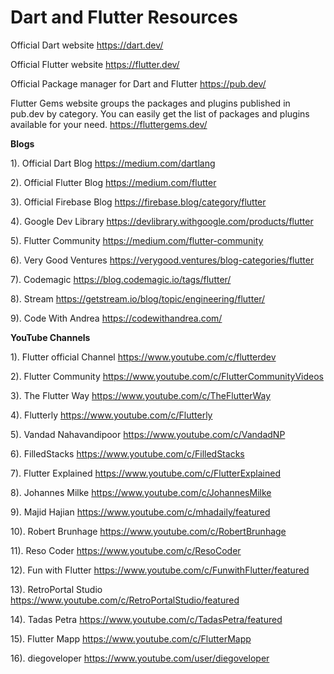 # Dart and Flutter Resources

Official Dart website
https://dart.dev/

Official Flutter website
https://flutter.dev/

Official Package manager for Dart and Flutter
https://pub.dev/

Flutter Gems website groups the packages and plugins published in pub.dev by category. You can easily get the list of packages and plugins available for your need. 
https://fluttergems.dev/

**Blogs**

1). Official Dart Blog
https://medium.com/dartlang

2). Official Flutter Blog
https://medium.com/flutter

3). Official Firebase Blog
https://firebase.blog/category/flutter

4). Google Dev Library
https://devlibrary.withgoogle.com/products/flutter

5). Flutter Community
https://medium.com/flutter-community

6). Very Good Ventures
https://verygood.ventures/blog-categories/flutter

7). Codemagic
https://blog.codemagic.io/tags/flutter/

8). Stream
https://getstream.io/blog/topic/engineering/flutter/

9). Code With Andrea
https://codewithandrea.com/

**YouTube Channels**

1). Flutter official Channel
https://www.youtube.com/c/flutterdev

2). Flutter Community
https://www.youtube.com/c/FlutterCommunityVideos

3). The Flutter Way
https://www.youtube.com/c/TheFlutterWay

4). Flutterly
https://www.youtube.com/c/Flutterly

5). Vandad Nahavandipoor
https://www.youtube.com/c/VandadNP

6). FilledStacks
https://www.youtube.com/c/FilledStacks

7). Flutter Explained
https://www.youtube.com/c/FlutterExplained

8). Johannes Milke
https://www.youtube.com/c/JohannesMilke

9). Majid Hajian
https://www.youtube.com/c/mhadaily/featured

10). Robert Brunhage
https://www.youtube.com/c/RobertBrunhage

11). Reso Coder
https://www.youtube.com/c/ResoCoder

12). Fun with Flutter
https://www.youtube.com/c/FunwithFlutter/featured

13). RetroPortal Studio
https://www.youtube.com/c/RetroPortalStudio/featured

14). Tadas Petra
https://www.youtube.com/c/TadasPetra/featured

15). Flutter Mapp
https://www.youtube.com/c/FlutterMapp

16). diegoveloper
https://www.youtube.com/user/diegoveloper
